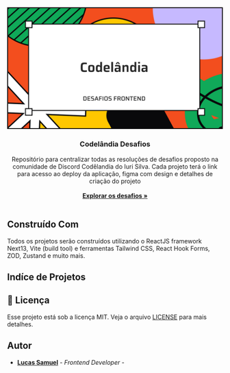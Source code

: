 <br/>
<p align="center">
  <a href="https://github.com/lucassamuel94/codelandia-desafios">
    <img src=".github/picture.jpg" alt="Logo">
  </a>

  <h3 align="center">Codelândia Desafios</h3>

  <p align="center">
    Repositório para centralizar todas as resoluções de desafios proposto na comunidade de Discord Codêlandia do Iuri Silva. Cada projeto terá o link para acesso ao deploy da aplicação, figma com design e detalhes de criação do projeto
<br/>
<br/>
<a href="#indíce-de-projetos"><strong> Explorar os desafios »</strong></a><br/>
<br/>

  </p>
</p>

## Construído Com

Todos os projetos serão construídos utilizando o ReactJS framework Next13, Vite (build tool) e ferramentas Tailwind CSS, React Hook Forms, ZOD, Zustand e muito mais.

## Indíce de Projetos


## :memo: Licença

Esse projeto está sob a licença MIT. Veja o arquivo [LICENSE](LICENSE) para mais detalhes.



## Autor

- **[Lucas Samuel](https://github.com/lucassamuel94/)** - _Frontend Developer_ -
